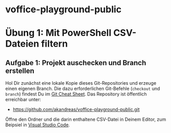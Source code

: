 # voffice-playground-public

# Übung 1: Mit PowerShell CSV-Dateien filtern

## Aufgabe 1: Projekt auschecken und Branch erstellen
Hol Dir zunächst eine lokale Kopie dieses Git-Repositories und erzeuge einen eigenen Branch. Die dazu erforderlichen Git-Befehle (`checkout` und `branch`) findest Du im [Git Cheat Sheet](https://training.github.com/downloads/de/github-git-cheat-sheet/).
Das Repository ist öffentlich erreichbar unter:
* https://github.com/akandreas/voffice-playground-public.git

Öffne den Ordner und die darin enthaltene CSV-Datei in Deinem Editor, zum Beipsiel in [Visual Studio Code](https://code.visualstudio.com/Download).

